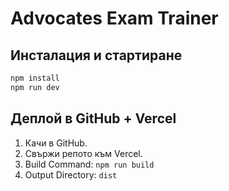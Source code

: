 # Advocates Exam Trainer

## Инсталация и стартиране
```bash
npm install
npm run dev
```

## Деплой в GitHub + Vercel
1. Качи в GitHub.
2. Свържи репото към Vercel.
3. Build Command: `npm run build`
4. Output Directory: `dist`
